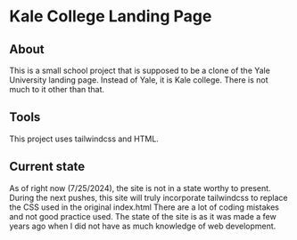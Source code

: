 # Kale College Landing Page

## About
This is a small school project that is supposed to be a clone of the Yale University landing page. Instead of Yale, it is Kale college. There is not much to it other than that.

## Tools
This project uses tailwindcss and HTML.

## Current state
As of right now (7/25/2024), the site is not in a state worthy to present. During the next pushes, this site will truly incorporate tailwindcss to replace the CSS used in the original index.html
There are a lot of coding mistakes and not good practice used. The state of the site is as it was made a few years ago when I did not have as much knowledge of web development.
